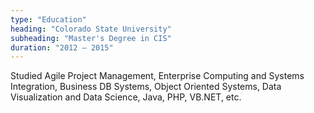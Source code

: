```yaml
---
type: "Education"
heading: "Colorado State University"
subheading: "Master's Degree in CIS"
duration: "2012 – 2015"
---
```


Studied Agile Project Management, Enterprise Computing and Systems Integration, Business DB Systems, Object Oriented Systems, Data Visualization and Data Science, Java, PHP, VB.NET, etc.
